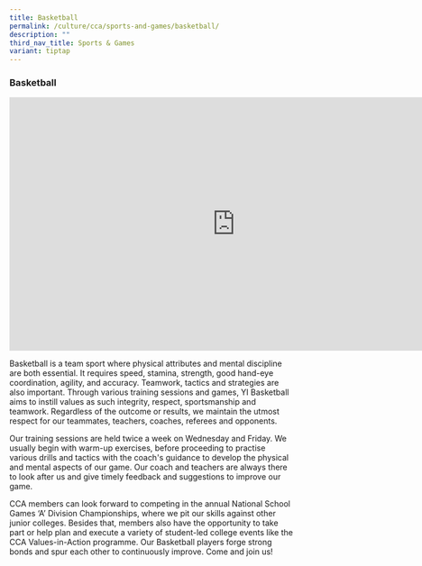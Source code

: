 ```yaml
---
title: Basketball
permalink: /culture/cca/sports-and-games/basketball/
description: ""
third_nav_title: Sports & Games
variant: tiptap
---
```

<h3><strong>Basketball</strong></h3>
<div class="iframe-wrapper">
<iframe height="450" width="800" allowfullscreen="true" frameborder="0" src="https://www.youtube.com/embed/WN1pEFn-LuU"></iframe>
</div>
<p>Basketball is a team sport where physical attributes and mental discipline
are both essential. It requires speed, stamina, strength, good hand-eye
coordination, agility, and accuracy. Teamwork, tactics and strategies are
also important. Through various training sessions and games, YI Basketball
aims to instill values as such integrity, respect, sportsmanship and teamwork.
Regardless of the outcome or results, we maintain the utmost respect for
our teammates, teachers, coaches, referees and opponents.</p>
<p>Our training sessions are held twice a week on Wednesday and Friday. We
usually begin with warm-up exercises, before proceeding to practise various
drills and tactics with the coach's guidance to develop the physical and
mental aspects of our game. Our coach and teachers are always there to
look after us and give timely feedback and suggestions to improve our game.</p>
<p>CCA members can look forward to competing in the annual National School
Games ‘A’ Division Championships, where we pit our skills against other
junior colleges. Besides that, members also have the opportunity to take
part or help plan and execute a variety of student-led college events like
the CCA Values-in-Action programme. Our Basketball players forge strong
bonds and spur each other to continuously improve. Come and join us!</p>